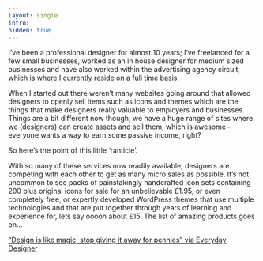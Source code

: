 ```yaml
---
layout: single
intro: 
hidden: true
---
```

I’ve been a professional designer for almost 10 years; I’ve freelanced for a few small businesses, worked as an in house designer for medium sized businesses and have also worked within the advertising agency circuit, which is where I currently reside on a full time basis.

When I started out there weren’t many websites going around that allowed designers to openly sell items such as icons and themes which are the things that make designers really valuable to employers and businesses. Things are a bit different now though; we have a huge range of sites where we (designers) can create assets and sell them, which is awesome – everyone wants a way to earn some passive income, right?

So here’s the point of this little ‘ranticle’.

With so many of these services now readily available, designers are competing with each other to get as many micro sales as possible. It’s not uncommon to see packs of painstakingly handcrafted icon sets containing 200 plus original icons for sale for an unbelievable £1.95, or even completely free, or expertly developed WordPress themes that use multiple technologies and that are put together through years of learning and experience for, lets say ooooh about £15. The list of amazing products goes on…

[&#8220;Design is like magic, stop giving it away for pennies&#8221; via Everyday Designer](http://everydaydesigner.net/design/design-is-like-magic-stop-giving-it-away-for-pennies "Design is like magic, stop giving it away for pennies")